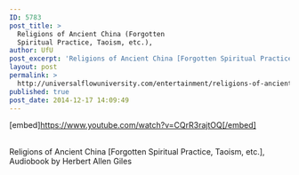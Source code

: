 ```yaml
---
ID: 5783
post_title: >
  Religions of Ancient China (Forgotten
  Spiritual Practice, Taoism, etc.),
author: UfU
post_excerpt: 'Religions of Ancient China [Forgotten Spiritual Practice, Taoism, etc.], Audiobook by Herbert Allen Giles'
layout: post
permalink: >
  http://universalflowuniversity.com/entertainment/religions-of-ancient-china-forgotten-spiritual-practice-taoism-etc/
published: true
post_date: 2014-12-17 14:09:49
---
```

[embed]https://www.youtube.com/watch?v=CQrR3rajtOQ[/embed]</br></br>
<p>Religions of Ancient China [Forgotten Spiritual Practice, Taoism, etc.], Audiobook by Herbert Allen Giles</p>